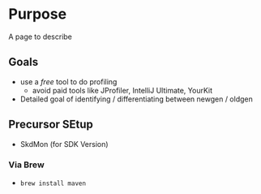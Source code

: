 # Purpose
A page to describe

## Goals
- use a _free_ tool to do profiling
  - avoid paid tools like JProfiler, IntelliJ Ultimate, YourKit
- Detailed goal of identifying / differentiating between newgen / oldgen

## Precursor SEtup
- SkdMon (for SDK Version)

### Via Brew
- `brew install maven`
